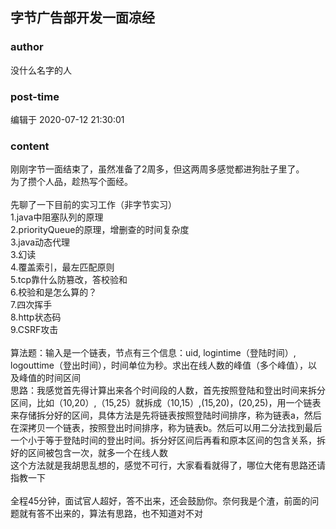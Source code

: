 ## 字节广告部开发一面凉经
### author 
没什么名字的人
### post-time 

编辑于  2020-07-12 21:30:01
### content 
<div class="post-topic-des nc-post-content">
 <div>
  刚刚字节一面结束了，虽然准备了2周多，但这两周多感觉都进狗肚子里了。
 </div>
 <div>
  为了攒个人品，趁热写个面经。
  <br/>
 </div>
 <div>
  <br/>
 </div>
 <div>
  先聊了一下目前的实习工作（非字节实习）
  <br/>
 </div>
 <div>
  1.java中阻塞队列的原理
 </div>
 <div>
  2.priorityQueue的原理，增删查的时间复杂度
 </div>
 <div>
  3.java动态代理
  <br/>
 </div>
 <div>
  3.幻读
 </div>
 <div>
  4.覆盖索引，最左匹配原则
 </div>
 <div>
  5.tcp靠什么防篡改，答校验和
 </div>
 <div>
  6.校验和是怎么算的？
  <br/>
 </div>
 <div>
  7.四次挥手
  <br/>
 </div>
 <div>
  8.http状态码
 </div>
 <div>
  9.CSRF攻击
 </div>
 <div>
  <br/>
 </div>
 <div>
  算法题：输入是一个链表，节点有三个信息：uid, logintime（登陆时间）, logouttime（登出时间），时间单位为秒。求出在线人数的峰值（多个峰值），以及峰值的时间区间
 </div>
 <div>
  思路：我感觉首先得计算出来各个时间段的人数，首先按照登陆和登出时间来拆分区间，比如（10,20）,（15,25）就拆成（10,15）,(15,20)，(20,25)，用一个链表来存储拆分好的区间，具体方法是先将链表按照登陆时间排序，称为链表a，然后在深拷贝一个链表，按照登出时间排序，称为链表b。然后可以用二分法找到最后一个小于等于登陆时间的登出时间。拆分好区间后再看和原本区间的包含关系，拆好的区间被包含一次，就多一个在线人数
  <br/>
  这个方法就是我胡思乱想的，感觉不可行，大家看看就得了，哪位大佬有思路还请指教一下
  <br/>
 </div>
 <div>
  <br/>
 </div>
 <div>
  全程45分钟，面试官人超好，答不出来，还会鼓励你。奈何我是个渣，前面的问题就有答不出来的，算法有思路，也不知道对不对
 </div>
</div>

